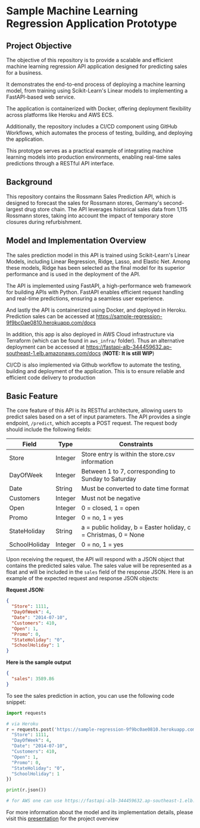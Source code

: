 # Sample Machine Learning Regression Application Prototype

## Project Objective

The objective of this repository is to provide a scalable and efficient machine learning regression API application designed for predicting sales for a business.

It demonstrates the end-to-end process of deploying a machine learning model, from training using Scikit-Learn's Linear models to implementing a FastAPI-based web service.

The application is containerized with Docker, offering deployment flexibility across platforms like Heroku and AWS ECS.

Additionally, the repository includes a CI/CD component using GitHub Workflows, which automates the process of testing, building, and deploying the application.

This prototype serves as a practical example of integrating machine learning models into production environments, enabling real-time sales predictions through a RESTful API interface.

## Background

This repository contains the Rossmann Sales Prediction API, which is designed to forecast the sales for Rossmann stores, Germany's second-largest drug store chain. The API leverages historical sales data from 1,115 Rossmann stores, taking into account the impact of temporary store closures during refurbishment.

## Model and Implementation Overview

The sales prediction model in this API is trained using Scikit-Learn's Linear Models, including Linear Regression, Ridge, Lasso, and Elastic Net. Among these models, Ridge has been selected as the final model for its superior performance and is used in the deployment of the API.

The API is implemented using FastAPI, a high-performance web framework for building APIs with Python. FastAPI enables efficient request handling and real-time predictions, ensuring a seamless user experience.

And lastly the API is containerized using Docker, and deployed in Heroku. Prediction sales can be accessed at https://sample-regression-9f9bc0ae0810.herokuapp.com/docs

In addition, this app is also deployed in AWS Cloud infrastructure via Terraform (which can be found in `aws_infra/` folder). Thus an alternative deployment can be accessed at https://fastapi-alb-344459632.ap-southeast-1.elb.amazonaws.com/docs (**NOTE: It is still WIP**)

CI/CD is also implemented via Github workflow to automate the testing, building and deployment of the application. This is to ensure reliable and efficient code delivery to production

## Basic Feature

The core feature of this API is its RESTful architecture, allowing users to predict sales based on a set of input parameters. The API provides a single endpoint, `/predict`, which accepts a POST request. The request body should include the following fields:

| Field         | Type    | Constraints                                                     |
| ------------- | ------- | --------------------------------------------------------------- |
| Store         | Integer | Store entry is within the store.csv information                 |
| DayOfWeek     | Integer | Between 1 to 7, corresponding to Sunday to Saturday             |
| Date          | String  | Must be converted to date time format                           |
| Customers     | Integer | Must not be negative                                            |
| Open          | Integer | 0 = closed, 1 = open                                            |
| Promo         | Integer | 0 = no, 1 = yes                                                 |
| StateHoliday  | String  | a = public holiday, b = Easter holiday, c = Christmas, 0 = None |
| SchoolHoliday | Integer | 0 = no, 1 = yes                                                 |

Upon receiving the request, the API will respond with a JSON object that contains the predicted sales value. The sales value will be represented as a float and will be included in the `sales` field of the response JSON. Here is an example of the expected request and response JSON objects:

**Request JSON:**

```json
{
  "Store": 1111,
  "DayOfWeek": 4,
  "Date": "2014-07-10",
  "Customers": 410,
  "Open": 1,
  "Promo": 0,
  "StateHoliday": "0",
  "SchoolHoliday": 1
}
```

**Here is the sample output**

```json
{
  "sales": 3589.86
}
```

To see the sales prediction in action, you can use the following code snippet:

```python
import requests

# via Heroku
r = requests.post('https://sample-regression-9f9bc0ae0810.herokuapp.com/predict', json={
  "Store": 1111,
  "DayOfWeek": 4,
  "Date": "2014-07-10",
  "Customers": 410,
  "Open": 1,
  "Promo": 0,
  "StateHoliday": "0",
  "SchoolHoliday": 1
})

print(r.json())

# for AWS one can use https://fastapi-alb-344459632.ap-southeast-1.elb.amazonaws.com/predict instead
```

For more information about the model and its implementation details, please visit this [presentation](https://drive.google.com/file/d/1EqAc-g6hRHoy80VoQF-IHpJRKvz1yQC9/view) for the project overview
